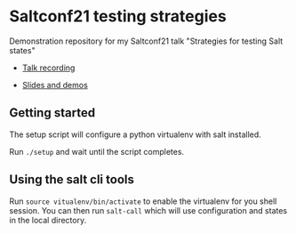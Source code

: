 # Saltconf21 testing strategies

Demonstration repository for my Saltconf21 talk "Strategies for testing Salt states"

* [Talk recording](https://youtu.be/FI7RFE4sAHM)

* [Slides and demos](https://sowood.co.uk/talks/saltconf21-testing-strategies/talk-web.html)


## Getting started

The setup script will configure a python virtualenv with salt installed.

Run `./setup` and wait until the script completes.

## Using the salt cli tools

Run `source vitualenv/bin/activate` to enable the virtualenv for you shell session.
You can then run `salt-call` which will use configuration and states in the local directory.

